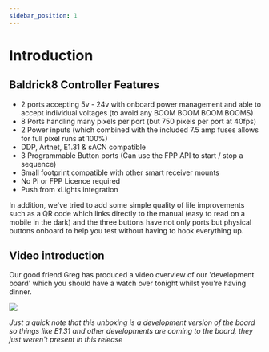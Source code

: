 ```yaml
---
sidebar_position: 1
---
```


# Introduction


## Baldrick8 Controller Features

* 2 ports accepting 5v - 24v with onboard power management and able to accept individual voltages (to avoid any BOOM BOOM BOOM BOOMS)
* 8 Ports handling many pixels per port (but 750 pixels per port at 40fps)
* 2 Power inputs (which combined with the included 7.5 amp fuses allows for full pixel runs at 100%)
* DDP, Artnet, E1.31 & sACN compatible
* 3 Programmable Button ports (Can use the FPP API to start / stop a sequence)
* Small footprint compatible with other smart receiver mounts
* No Pi or FPP Licence required
* Push from xLights integration

In addition, we've tried to add some simple quality of life improvements such as a QR code which links directly to the manual (easy to read on a mobile in the dark) and the three buttons have not only ports but physical buttons onboard to help you test without having to hook everything up.


## Video introduction

Our good friend Greg has produced a video overview of our 'development board' which you should have a watch over tonight whilst you're having dinner.

[![](https://markdown-videos-api.jorgenkh.no/youtube/Pl7_n3C1XMs?si=Qxns2G8ElgGrYtft)](https://youtu.be/Pl7_n3C1XMs?si=Qxns2G8ElgGrYtft)

*Just a quick note that this unboxing is a development version of the board so things like E1.31 and other developments are coming to the board, they just weren't present in this release*
